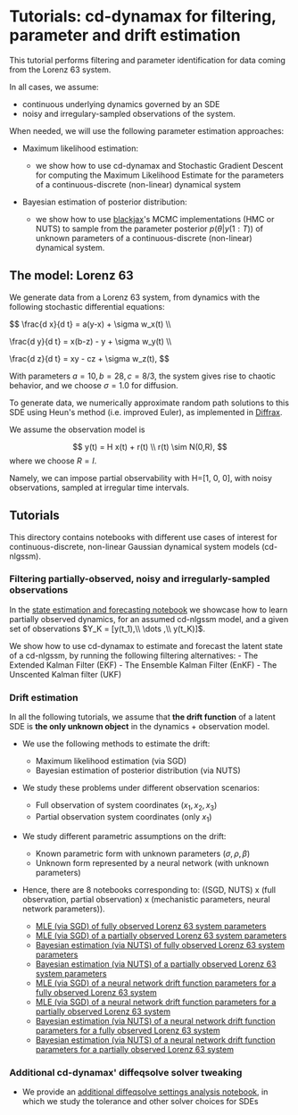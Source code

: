 # Tutorials: cd-dynamax for filtering, parameter and drift estimation

This tutorial performs filtering and parameter identification for data coming from the Lorenz 63 system.

In all cases, we assume:

- continuous underlying dynamics governed by an SDE
- noisy and irregulary-sampled observations of the system.

When needed, we will use the following parameter estimation approaches:

- Maximum likelihood estimation:
    - we show how to use cd-dynamax and Stochastic Gradient Descent for computing the Maximum Likelihood Estimate for the parameters of a continuous-discrete (non-linear) dynamical system
    
- Bayesian estimation of posterior distribution:
    - we show how to use [blackjax](https://github.com/blackjax-devs/blackjax)'s MCMC implementations (HMC or NUTS) to sample from the parameter posterior $p(\theta|y(1:T))$ of unknown parameters of a continuous-discrete (non-linear) dynamical system.

## The model: Lorenz 63

We generate data from a Lorenz 63 system, from dynamics with the following stochastic differential equations:

$$
\frac{d x}{d t} = a(y-x) + \sigma w_x(t) \\\\

\frac{d y}{d t} = x(b-z) - y + \sigma w_y(t) \\\\

\frac{d z}{d t} = xy - cz + \sigma w_z(t),
$$

With parameters $a=10, b=28, c=8/3$, the system gives rise to chaotic behavior, and we choose $\sigma=1.0$ for diffusion.

To generate data, we numerically approximate random path solutions to this SDE using Heun's method (i.e. improved Euler), as implemented in [Diffrax](https://docs.kidger.site/diffrax/api/solvers/sde_solvers/).

We assume the observation model is

$$
y(t) = H x(t) + r(t) \\
r(t) \sim N(0,R),
$$
where we choose $R=I$. 

Namely, we can impose partial observability with H=[1, 0, 0], with noisy observations, sampled at irregular time intervals.

## Tutorials

This directory contains notebooks with different use cases of interest for continuous-discrete, non-linear Gaussian dynamical system models (cd-nlgssm).

### Filtering partially-observed, noisy and irregularly-sampled observations

In the [state estimation and forecasting notebook](./cdnlgssm_filtering.ipynb) we showcase how to learn partially observed dynamics, for an assumed cd-nlgssm model, and a given set of observations $Y_K = [y(t_1),\\ \dots ,\\ y(t_K)]$.

We show how to use cd-dynamax to estimate and forecast the latent state of a cd-nlgssm, by running the following filtering alternatives:
    - The Extended Kalman Filter (EKF)
    - The Ensemble Kalman Filter (EnKF)
    - The Unscented Kalman filter (UKF)

### Drift estimation

In all the following tutorials, we assume that **the drift function** of a latent SDE is **the only unknown object** in the dynamics + observation model.

- We use the following methods to estimate the drift:
    - Maximum likelihood estimation (via SGD)
    - Bayesian estimation of posterior distribution (via NUTS)

- We study these problems under different observation scenarios:
    - Full observation of system coordinates ($x_1, x_2, x_3$)
    - Partial observation system coordinates (only $x_1$)

- We study different parametric assumptions on the drift:
    - Known parametric form with unknown parameters ($\sigma, \rho, \beta$)
    - Unknown form represented by a neural network (with unknown parameters)

- Hence, there are 8 notebooks corresponding to: ((SGD, NUTS) x (full observation, partial observation) x (mechanistic parameters, neural network parameters)).    
    - [MLE (via SGD) of fully observed Lorenz 63 system parameters](./cdnlgssm_parameter_estimation_SGD.ipynb)
    - [MLE (via SGD) of a partially observed Lorenz 63 system parameters](./cdnlgssm_parameter_estimation_SGD_partialObs.ipynb)
    - [Bayesian estimation (via NUTS) of fully observed Lorenz 63 system parameters](./cdnlgssm_parameter_estimation_NUTS.ipynb)
    - [Bayesian estimation (via NUTS) of a partially observed Lorenz 63 system parameters](./cdnlgssm_parameter_estimation_NUTS_partial_initwithSGD.ipynb)
    - [MLE (via SGD) of a neural network drift function parameters for a fully observed Lorenz 63 system](./cdnlgssm_NeuralNetDrift_SGD.ipynb)
    - [MLE (via SGD) of a neural network drift function parameters for a partially observed Lorenz 63 system](./cdnlgssm_NeuralNetDrift_SGD_partialObs.ipynb)
    - [Bayesian estimation (via NUTS) of a neural network drift function parameters for a fully observed Lorenz 63 system](./cdnlgssm_NeuralNetDrift_NUTS_initwithSGD.ipynb)
    - [Bayesian estimation (via NUTS) of a neural network drift function parameters for a partially observed Lorenz 63 system](./cdnlgssm_NeuralNetDrift_NUTS_initwithSGD_partialObs.ipynb)

### Additional cd-dynamax' diffeqsolve solver tweaking

- We provide an [additional diffeqsolve settings analysis notebook](./src/notebooks/tutorial/diffeqsolve_settings_analysis.ipynb), in which we study the tolerance and other solver choices for SDEs 
